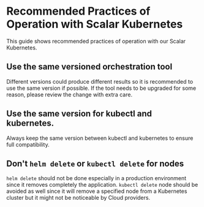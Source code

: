 # Recommended Practices of Operation with Scalar Kubernetes

This guide shows recommended practices of operation with our Scalar Kubernetes.

## Use the same versioned orchestration tool

Different versions could produce different results so it is recommended to use the same version if possible.
If the tool needs to be upgraded for some reason, please review the change with extra care.

## Use the same version for kubectl and kubernetes.

Always keep the same version between kubectl and kubernetes to ensure full compatibility.

## Don't `helm delete` or `kubectl delete` for nodes

`helm delete` should not be done especially in a production environment since it removes completely the application.
`kubectl delete` node should be avoided as well since it will remove a specified node from a Kubernetes cluster but it might not be noticeable by Cloud providers.

